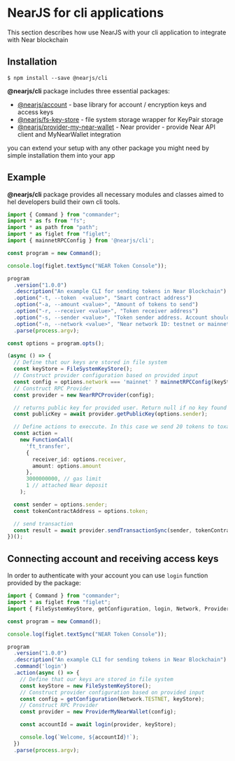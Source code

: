 # NearJS for cli applications

This section describes how use NearJS with your cli application to integrate with Near blockchain

## Installation

```
$ npm install --save @nearjs/cli
```

**@nearjs/cli** package includes three essential packages:

- [@nearjs/account](../packages/account.md) - base library for account / encryption keys and access keys
- [@nearjs/fs-key-store](../packages/fs-key-store.md) - file system storage wrapper for KeyPair storage
- [@nearjs/provider-my-near-wallet](../packages/provider-my-near-wallet) - Near provider - provide Near API client and MyNearWallet integration

you can extend your setup with any other package you might need by simple installation them into your app

## Example

**@nearjs/cli** package provides all necessary modules and classes aimed to hel developers build their own cli tools.

```typescript
import { Command } from "commander";
import * as fs from "fs";
import * as path from "path";
import * as figlet from "figlet";
import { mainnetRPCConfig } from '@nearjs/cli';

const program = new Command();

console.log(figlet.textSync("NEAR Token Console"));

program
  .version("1.0.0")
  .description("An example CLI for sending tokens in Near Blockchain")
  .option("-t, --token  <value>", "Smart contract address")
  .option("-a, --amount <value>", "Amount of tokens to send")
  .option("-r, --receiver <value>", "Token receiver address")
  .option("-s, --sender <value>", "Token sender address. Account should be connected")
  .option("-n, --network <value>", "Near network ID: testnet or mainnet")
  .parse(process.argv);

const options = program.opts();

(async () => {
  // Define that our keys are stored in file system
  const keyStore = FileSystemKeyStore();
  // Construct provider configuration based on provided input
  const config = options.network === 'mainnet' ? mainnetRPCConfig(keyStore) : testnetRPCConfig(keyStore);
  // Construct RPC Provider
  const provider = new NearRPCProvider(config);

  // returns public key for provided user. Return null if no key found
  const publicKey = await provider.getPublicKey(options.sender);

  // Define actions to execcute. In this case we send 20 tokens to toxa02.testnet address
  const action =
    new FunctionCall(
      'ft_transfer',
      {
        receiver_id: options.receiver,
        amount: options.amount
      },
      3000000000, // gas limit
      1 // attached Near deposit
    );

  const sender = options.sender;
  const tokenContractAddress = options.token;

  // send transaction
  const result = await provider.sendTransactionSync(sender, tokenContractAddress, [action]);
})();
```

## Connecting account and receiving access keys

In order to authenticate with your account you can use `login` function provided by the package:

```typescript
import { Command } from "commander";
import * as figlet from "figlet";
import { FileSystemKeyStore, getConfiguration, login, Network, ProviderMyNearWallet } from '@nearjs/cli';

const program = new Command();

console.log(figlet.textSync("NEAR Token Console"));

program
  .version("1.0.0")
  .description("An example CLI for sending tokens in Near Blockchain")
  .command('login')
  .action(async () => {
    // Define that our keys are stored in file system
    const keyStore = new FileSystemKeyStore();
    // Construct provider configuration based on provided input
    const config = getConfiguration(Network.TESTNET, keyStore);
    // Construct RPC Provider
    const provider = new ProviderMyNearWallet(config);

    const accountId = await login(provider, keyStore);

    console.log(`Welcome, ${accountId}!`);
  })
  .parse(process.argv);
```
